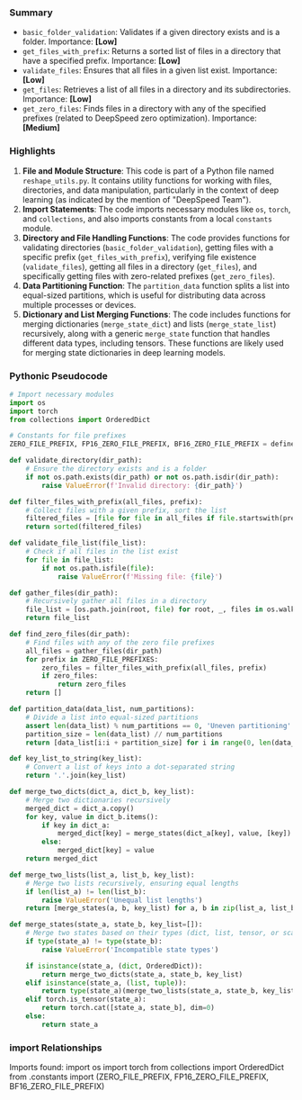 

### Summary



* `basic_folder_validation`: Validates if a given directory exists and is a folder. Importance: **[Low]**
* `get_files_with_prefix`: Returns a sorted list of files in a directory that have a specified prefix. Importance: **[Low]**
* `validate_files`: Ensures that all files in a given list exist. Importance: **[Low]**
* `get_files`: Retrieves a list of all files in a directory and its subdirectories. Importance: **[Low]**
* `get_zero_files`: Finds files in a directory with any of the specified prefixes (related to DeepSpeed zero optimization). Importance: **[Medium]**

### Highlights



1. **File and Module Structure**: This code is part of a Python file named `reshape_utils.py`. It contains utility functions for working with files, directories, and data manipulation, particularly in the context of deep learning (as indicated by the mention of "DeepSpeed Team").
2. **Import Statements**: The code imports necessary modules like `os`, `torch`, and `collections`, and also imports constants from a local `constants` module.
3. **Directory and File Handling Functions**: The code provides functions for validating directories (`basic_folder_validation`), getting files with a specific prefix (`get_files_with_prefix`), verifying file existence (`validate_files`), getting all files in a directory (`get_files`), and specifically getting files with zero-related prefixes (`get_zero_files`).
4. **Data Partitioning Function**: The `partition_data` function splits a list into equal-sized partitions, which is useful for distributing data across multiple processes or devices.
5. **Dictionary and List Merging Functions**: The code includes functions for merging dictionaries (`merge_state_dict`) and lists (`merge_state_list`) recursively, along with a generic `merge_state` function that handles different data types, including tensors. These functions are likely used for merging state dictionaries in deep learning models.

### Pythonic Pseudocode

```python
# Import necessary modules
import os
import torch
from collections import OrderedDict

# Constants for file prefixes
ZERO_FILE_PREFIX, FP16_ZERO_FILE_PREFIX, BF16_ZERO_FILE_PREFIX = define_file_prefixes()

def validate_directory(dir_path):
    # Ensure the directory exists and is a folder
    if not os.path.exists(dir_path) or not os.path.isdir(dir_path):
        raise ValueError(f'Invalid directory: {dir_path}')

def filter_files_with_prefix(all_files, prefix):
    # Collect files with a given prefix, sort the list
    filtered_files = [file for file in all_files if file.startswith(prefix)]
    return sorted(filtered_files)

def validate_file_list(file_list):
    # Check if all files in the list exist
    for file in file_list:
        if not os.path.isfile(file):
            raise ValueError(f'Missing file: {file}')

def gather_files(dir_path):
    # Recursively gather all files in a directory
    file_list = [os.path.join(root, file) for root, _, files in os.walk(dir_path) for file in files]
    return file_list

def find_zero_files(dir_path):
    # Find files with any of the zero file prefixes
    all_files = gather_files(dir_path)
    for prefix in ZERO_FILE_PREFIXES:
        zero_files = filter_files_with_prefix(all_files, prefix)
        if zero_files:
            return zero_files
    return []

def partition_data(data_list, num_partitions):
    # Divide a list into equal-sized partitions
    assert len(data_list) % num_partitions == 0, 'Uneven partitioning'
    partition_size = len(data_list) // num_partitions
    return [data_list[i:i + partition_size] for i in range(0, len(data_list), partition_size)]

def key_list_to_string(key_list):
    # Convert a list of keys into a dot-separated string
    return '.'.join(key_list)

def merge_two_dicts(dict_a, dict_b, key_list):
    # Merge two dictionaries recursively
    merged_dict = dict_a.copy()
    for key, value in dict_b.items():
        if key in dict_a:
            merged_dict[key] = merge_states(dict_a[key], value, [key])
        else:
            merged_dict[key] = value
    return merged_dict

def merge_two_lists(list_a, list_b, key_list):
    # Merge two lists recursively, ensuring equal lengths
    if len(list_a) != len(list_b):
        raise ValueError('Unequal list lengths')
    return [merge_states(a, b, key_list) for a, b in zip(list_a, list_b)]

def merge_states(state_a, state_b, key_list=[]):
    # Merge two states based on their types (dict, list, tensor, or scalar)
    if type(state_a) != type(state_b):
        raise ValueError('Incompatible state types')

    if isinstance(state_a, (dict, OrderedDict)):
        return merge_two_dicts(state_a, state_b, key_list)
    elif isinstance(state_a, (list, tuple)):
        return type(state_a)(merge_two_lists(state_a, state_b, key_list))
    elif torch.is_tensor(state_a):
        return torch.cat([state_a, state_b], dim=0)
    else:
        return state_a
```


### import Relationships

Imports found:
import os
import torch
from collections import OrderedDict
from .constants import (ZERO_FILE_PREFIX, FP16_ZERO_FILE_PREFIX, BF16_ZERO_FILE_PREFIX)